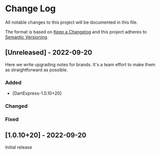 
# Change Log

All notable changes to this project will be documented in this file.

The format is based on [Keep a Changelog](http://keepachangelog.com/)
and this project adheres to [Semantic Versioning](http://semver.org/).

## [Unreleased] - 2022-09-20

Here we write upgrading notes for brands. It's a team effort to make them as
straightforward as possible.

### Added

- [DartExpress-1.0.10+20]

### Changed

### Fixed

## [1.0.10+20] - 2022-09-20
  
Initial release
